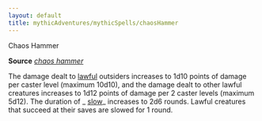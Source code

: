 ```yaml
---
layout: default
title: mythicAdventures/mythicSpells/chaosHammer
---
```

Chaos Hammer

**Source** [_chaos hammer_](spells/chaosHammer#_chaos-hammer)

The damage dealt to [lawful](monsters/creatureTypes#_lawful-subtype) outsiders increases to 1d10 points of damage per caster level (maximum 10d10), and the damage dealt to other lawful creatures increases to 1d12 points of damage per 2 caster levels (maximum 5d12). The duration of _ [slow](spells/slow#_slow)_ increases to 2d6 rounds. Lawful creatures that succeed at their saves are slowed for 1 round.

